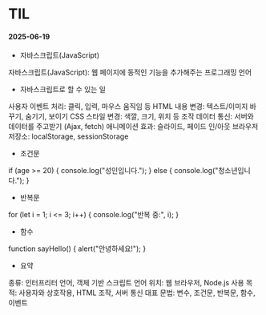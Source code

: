 # TIL
#### 2025-06-19
- 자바스크립트(JavaScript)

자바스크립트(JavaScript): 웹 페이지에 동적인 기능을 추가해주는 프로그래밍 언어

- 자바스크립트로 할 수 있는 일

사용자 이벤트 처리:	클릭, 입력, 마우스 움직임 등
HTML 내용 변경:	텍스트/이미지 바꾸기, 숨기기, 보이기
CSS 스타일 변경: 색깔, 크기, 위치 등 조작
데이터 통신: 서버와 데이터를 주고받기 (Ajax, fetch)
애니메이션 효과: 슬라이드, 페이드 인/아웃
브라우저 저장소: localStorage, sessionStorage


- 조건문

if (age >= 20) {
  console.log("성인입니다.");
} else {
  console.log("청소년입니다.");
}

- 반복문

for (let i = 1; i <= 3; i++) {
  console.log("반복 중:", i);
}

- 함수

function sayHello() {
  alert("안녕하세요!");
}

- 요약

종류: 인터프리터 언어, 객체 기반 스크립트 언어
위치: 웹 브라우저, Node.js
사용 목적: 사용자와 상호작용, HTML 조작, 서버 통신
대표 문법: 변수, 조건문, 반복문, 함수, 이벤트
